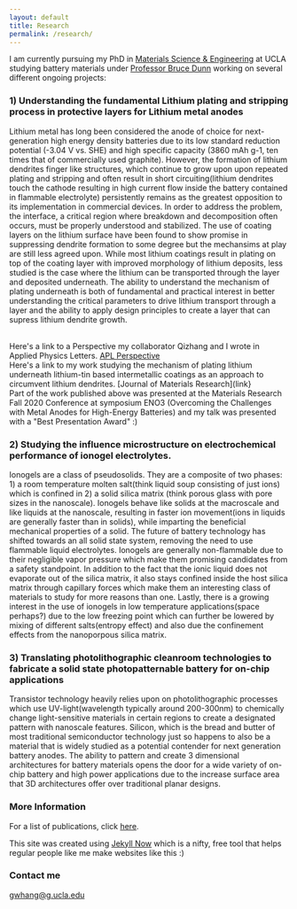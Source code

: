 ```yaml
---
layout: default
title: Research
permalink: /research/
---
```

I am currently pursuing my PhD in [Materials Science & Engineering](https://www.mse.ucla.edu/) at UCLA studying battery materials under [Professor Bruce Dunn](https://scholar.google.com/citations?user=EbwiqDkAAAAJ&hl=en) working on several different ongoing projects:

### 1) Understanding the fundamental Lithium plating and stripping process in protective layers for Lithium metal anodes

Lithium metal has long been considered the anode of choice for next-generation high energy density batteries due to its low standard reduction potential (-3.04 V vs. SHE) and high specific capacity (3860 mAh g-1, ten times that of commercially used graphite). However, the formation of lithium dendrites finger like structures, which continue to grow upon upon repeated plating and stripping and often result in short circuiting(lithium dendrites touch the cathode resulting in high current flow inside the battery contained in flammable electrolyte) persistently remains as the greatest opposition to its implementation in commercial devices. In order to address the problem, the interface, a critical region where breakdown and decomposition often occurs, must be properly understood and stabilized. The use of coating layers on the lithium surface have been found to show promise in suppressing dendrite formation to some degree but the mechansims at play are still less agreed upon. While most lithium coatings result in plating on top of the coating layer with improved morphology of lithium deposits, less studied is the case where the lithium can be transported through the layer and deposited underneath. The ability to understand the mechanism of plating underneath is both of fundamental and practical interest in better understanding the critical parameters to drive lithium transport through a layer and the ability to apply design principles to create a layer that can supress lithium dendrite growth.

<br> Here's a link to a Perspective my collaborator Qizhang and I wrote in Applied Physics Letters. [APL Perspective](https://aip.scitation.org/doi/abs/10.1063/5.0018417)
<br> Here's a link to my work studying the mechanism of plating lithium underneath lithium-tin based intermetallic coatings as an approach to circumvent lithium dendrites. [Journal of Materials Research](link}
<br> Part of the work published above was presented at the Materials Research Fall 2020 Conference at symposium ENO3 (Overcoming the Challenges with Metal Anodes for High-Energy Batteries) and my talk was presented with a "Best Presentation Award" :)

### 2) Studying the influence microstructure on electrochemical performance of ionogel electrolytes. 

Ionogels are a class of pseudosolids. They are a composite of two phases: 1) a room temperature molten salt(think liquid soup consisting of just ions) which is confined in 2) a solid silica matrix (think porous glass with pore sizes in the nanoscale). Ionogels behave like solids at the macroscale and like liquids at the nanoscale, resulting in faster ion movement(ions in liquids are generally faster than in solids), while imparting the beneficial mechanical properties of a solid. The future of battery technology has shifted towards an all solid state system, removing the need to use flammable liquid electrolytes. Ionogels are generally non-flammable due to their negligible vapor pressure which make them promising candidates from a safety standpoint. In addition to the fact that the ionic liquid does not evaporate out of the silica matrix, it also stays confined inside the host silica matrix through capillary forces which make them an interesting class of materials to study for more reasons than one. Lastly, there is a growing interest in the use of ionogels in low temperature applications(space perhaps?) due to the low freezing point which can further be lowered by mixing of different salts(entropy effect) and also due the confinement effects from the nanoporpous silica matrix.

### 3) Translating photolithographic cleanroom technologies to fabricate a solid state photopatternable battery for on-chip applications

Transistor technology heavily relies upon on photolithographic processes which use UV-light(wavelength typically around 200-300nm) to chemically change light-sensitive materials in certain regions to create a designated pattern with nanoscale features. Silicon, which is the bread and butter of most traditional semiconductor technology just so happens to also be a material that is widely studied as a potential contender for next generation battery anodes. The ability to pattern and create 3 dimensional architectures for battery materials opens the door for a wide variety of on-chip battery and high power applications due to the increase surface area that 3D architectures offer over traditional planar designs.


### More Information
For a list of publications, click [here](https://scholar.google.com/citations?user=wPIyh4QAAAAJ&hl=en).


This site was created using [Jekyll Now](http://www.jekyllnow.com/) which is a nifty, free tool that helps regular people like me make websites like this :)

### Contact me

[gwhang@g.ucla.edu](mailto:gwhang@g.ucla.edu)

